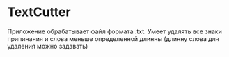 # TextCutter
Приложение обрабатывает файл формата .txt. Умеет удалять все знаки припинания и слова меньше определенной длинны (длинну слова для удаления можно задавать) 
